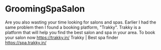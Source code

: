 # GroomingSpaSalon
Are you also wasting your time looking for salons and spas. Earlier I had the same problem then I found a booking platform, "Trakky". Trakky is a platform that will help you find the best salon and spa in your area.  To book your salon now https://trakky.in/  Trakky | Best spa finder https://spa.trakky.in/
